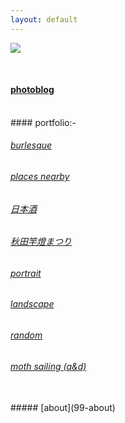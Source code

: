 ```yaml
---
layout: default
---
```

![](https://euklidean.github.io/images/hp1.jpg)

<BR>

#### [photoblog](01-recent)
<BR>
#### portfolio:-

###### [burlesque](02-burlesque)

###### [places nearby](03-places-nearby)

###### [日本酒](04-nihonshu)

###### [秋田竿燈まつり](05-kantou)

###### [portrait](06-portrait)

###### [landscape](07-landscape)

###### [random](08-random)

###### [moth sailing (a&d)](09-moth-sailing)

<BR>
##### [about](99-about)
<BR>
<BR>
